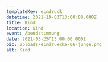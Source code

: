 ```yaml
---
templateKey: eindruck
datetime: 2021-10-03T13:00:00.000Z
title: Kind
location: Kind
event: Abendstimmung
date: 2021-05-25T13:00:00.000Z
pic: uploads/eindruecke-06-junge.png
alt: Kind
---
```

